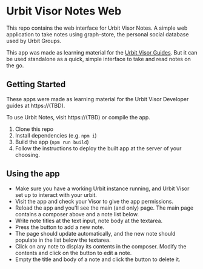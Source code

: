 # Urbit Visor Notes Web

This repo contains the web interface for Urbit Visor Notes. A simple web application to take notes using graph-store, the personal social database used by Urbit Groups.

This app was made as learning material for the [Urbit Visor Guides](https://TBD). But it can be used standalone as a quick, simple interface to take and read notes on the go.

## Getting Started

These apps were made as learning material for the Urbit Visor Developer guides at https://(TBD).

To use Urbit Notes, visit https://(TBD) or compile the app.

1. Clone this repo
2. Install dependencies (e.g. `npm i`)
3. Build the app (`npm run build`)
4. Follow the instructions to deploy the built app at the server of your choosing.

## Using the app
- Make sure you have a working Urbit instance running, and Urbit Visor set up to interact with your urbit.
- Visit the app and check your Visor to give the app permissions.
- Reload the app and you'll see the main (and only) page. The main page contains a composer above and a note list below.
- Write note titles at the text input, note body at the textarea.
- Press the button to add a new note.
- The page should update automatically, and the new note should populate in the list below the textarea.
- Click on any note to display its contents in the composer. Modify the contents and click on the button to edit a note.
- Empty the title and body of a note and click the button to delete it.